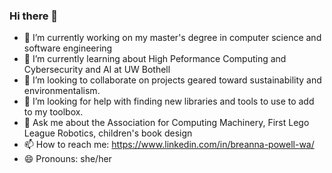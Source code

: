 ### Hi there 👋

- 🔭 I’m currently working on my master's degree in computer science and software engineering
- 🌱 I’m currently learning about High Peformance Computing and Cybersecurity and AI at UW Bothell
- 👯 I’m looking to collaborate on projects geared toward sustainability and environmentalism.
- 🤔 I’m looking for help with finding new libraries and tools to use to add to my toolbox.
- 💬 Ask me about the Association for Computing Machinery, First Lego League Robotics, children's book design
- 📫 How to reach me: https://www.linkedin.com/in/breanna-powell-wa/
- 😄 Pronouns: she/her
